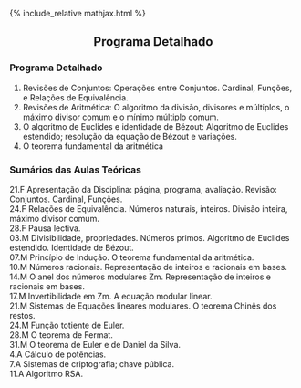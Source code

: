 {% include_relative mathjax.html %}

<h2 align="center"> Programa Detalhado </h2>  


### Programa Detalhado

1. Revisões de Conjuntos: Operações entre Conjuntos. Cardinal, Funções, e Relações de Equivalência.  
2. Revisões de Aritmética: O algoritmo da divisão, divisores e múltiplos, o máximo divisor comum e o mínimo múltiplo comum.
3. O algoritmo de Euclides e identidade de Bézout: Algoritmo de Euclides estendido; resolução da equação de Bézout e variações.
4. O teorema fundamental da aritmética 

### Sumários das Aulas Teóricas

21.F Apresentação da Disciplina: página, programa, avaliação. Revisão: Conjuntos. Cardinal, Funções.<br>
24.F Relações de Equivalência. Números naturais, inteiros. Divisão inteira, máximo divisor comum.<br>
28.F Pausa lectiva.<br>
03.M Divisibilidade, propriedades. Números primos. Algoritmo de Euclides estendido. Identidade de Bézout.<br>
07.M Princípio de Indução. O teorema fundamental da aritmética.<br>
10.M Números racionais. Representação de inteiros e racionais em bases.<br>
14.M O anel dos números modulares Zm. Representação de inteiros e racionais em bases.<br>
17.M Invertibilidade em Zm. A equação modular linear.<br>
21.M Sistemas de Equações lineares modulares. O teorema Chinês dos restos.<br>
24.M Função totiente de Euler.<br>
28.M O teorema de Fermat.<br>
31.M O teorema de Euler e de Daniel da Silva.<br>
4.A Cálculo de potências.<br>
7.A Sistemas de criptografia; chave pública.<br>
11.A Algoritmo RSA.<br>
